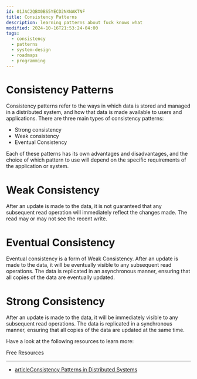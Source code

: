 ```yaml
---
id: 01JAC2QBX0BS5YECD2NXNAKTNF
title: Consistency Patterns
description: learning patterns about fuck knows what
modified: 2024-10-16T21:53:24-04:00
tags:
  - consistency
  - patterns
  - system-design
  - roadmaps
  - programming
---
```

# Consistency Patterns

Consistency patterns refer to the ways in which data is stored and managed in a distributed system, and how that data is made available to users and applications. There are three main types of consistency patterns:

- Strong consistency
- Weak consistency
- Eventual Consistency

Each of these patterns has its own advantages and disadvantages, and the choice of which pattern to use will depend on the specific requirements of the application or system.

# Weak Consistency

After an update is made to the data, it is not guaranteed that any subsequent read operation will immediately reflect the changes made. The read may or may not see the recent write.

# Eventual Consistency

Eventual consistency is a form of Weak Consistency. After an update is made to the data, it will be eventually visible to any subsequent read operations. The data is replicated in an asynchronous manner, ensuring that all copies of the data are eventually updated.

# Strong Consistency

After an update is made to the data, it will be immediately visible to any subsequent read operations. The data is replicated in a synchronous manner, ensuring that all copies of the data are updated at the same time.

Have a look at the following resources to learn more:

Free Resources



---

- [articleConsistency Patterns in Distributed Systems](https://cs.fyi/guide/consistency-patterns-week-strong-eventual/)